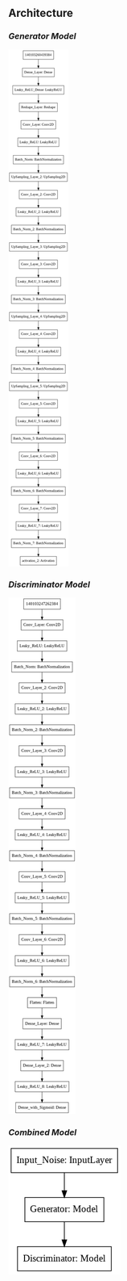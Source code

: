 ## Architecture

### _Generator Model_

![alt text](https://github.com/OverGeek/Face-Generation-Using-DCGANs/blob/master/Model%20Archuitecture%20images_deeper_network_with_noise_in_real_fake_labels_and_input_images/generator.png)

### _Discriminator Model_

![alt text](https://github.com/OverGeek/Face-Generation-Using-DCGANs/blob/master/Model%20Archuitecture%20images_deeper_network_with_noise_in_real_fake_labels_and_input_images/discriminator.png)

### _Combined Model_

![alt text](https://github.com/OverGeek/Face-Generation-Using-DCGANs/blob/master/Model%20Archuitecture%20images_deeper_network_with_noise_in_real_fake_labels_and_input_images/combined.png)

